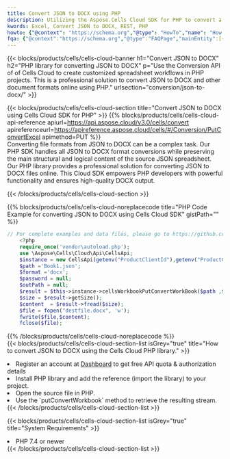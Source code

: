 ```yaml
---
title: Convert JSON to DOCX using PHP 
description: Utilizing the Aspose.Cells Cloud SDK for PHP to convert a JSON format file to a DOCX format file. 
kwords: Excel, Convert JSON to DOCX, REST, PHP
howto: {"@context": "https://schema.org","@type": "HowTo","name": "How to convert JSON to DOCX using the Cells Cloud PHP library.","description": "How to convert JSON to DOCX using the Cells Cloud PHP library.","image": {"@type": "ImageObject"},"url": "/php/conversion/json-to-docx/","step": [{ "@type": "HowToStep","name": "How to convert JSON to DOCX using the Cells Cloud PHP library. step 1", "image": {"@type": "ImageObject",},"url": "/php/conversion/json-to-docx/","text": "Register an account at <a href='https://dashboard.aspose.cloud/'>Dashboard</a> to get free API quota & authorization details",},{ "@type": "HowToStep","name": "How to convert JSON to DOCX using the Cells Cloud PHP library. step 1", "image": {"@type": "ImageObject",},"url": "/php/conversion/json-to-docx/","text": "Install PHP library and add the reference (import the library) to your project.",},{ "@type": "HowToStep","name": "How to convert JSON to DOCX using the Cells Cloud PHP library. step 1", "image": {"@type": "ImageObject",},"url": "/php/conversion/json-to-docx/","text": "Open the source file in PHP.",},{ "@type": "HowToStep","name": "How to convert JSON to DOCX using the Cells Cloud PHP library. step 1", "image": {"@type": "ImageObject",},"url": "/php/conversion/json-to-docx/","text": "Use the `putConvertWorkbook` method to retrieve the resulting stream.",}, ],"supply": {"@type": "HowToSupply","name": "document"},"tool": [{"@type": "HowToTool","name": "phpstorm, Visual Studio Code, Eclipse"},{"@type": "HowToTool","name": "Aspose Cells"}],"totalTime": "PT6M"}
fqa: {"@context":"https://schema.org","@type":"FAQPage","mainEntity":[{"@type":"Question","name":"Why convert file formats in C# using REST API?","acceptedAnswer":{"@type":"Answer","text":"Documents are encoded in many ways, and some files may be incompatible with the software you use. To open and read such files, just convert them to appropriate file formats.<br/><ol><li>Install .NET SDK and add the reference (import the library) to your project.</li><li>Open the source file in C# using REST API.</li><li>Call the PutConvertWorkbookRequest() method, passing an output filename with required extension.</li><li>Get the result of conversion as a separate file.</li></ol>"}},{"@type":"Question","name":"What file formats can I convert with your C# library?","acceptedAnswer":{"@type":"Answer","text":"We support a variety of file formats for conversion using .NET library, including XLSX, Excel, xls , PDF, CSV, HTML, Markdown, XML, PNG, JPG, TIFF, Json, TXT and many more."}},{"@type":"Question","name":"What is the maximum allowed file size for conversion using this .NET library?","acceptedAnswer":{"@type":"Answer","text":"There are no file size limits for format conversions using .NET library."}}]}
---
```



{{< blocks/products/cells/cells-cloud-banner h1="Convert JSON to DOCX" h2="PHP library for converting JSON to DOCX" p="Use the Conversion API of of Cells Cloud to create customized spreadsheet workflows in PHP projects. This is a professional solution to convert JSON to DOCX and other document formats online using PHP." urlsection="conversion/json-to-docx/" >}}

{{< blocks/products/cells/cells-cloud-section  title="Convert JSON to DOCX using Cells Cloud SDK for PHP" >}}
{{% blocks/products/cells/cells-cloud-api-reference  apiurl=https://api.aspose.cloud/v3.0/cells/convert  apireferenceurl=https://apireference.aspose.cloud/cells/#/Conversion/PutConvertExcel  apimethod=PUT %}}
<br/>
Converting file formats from JSON to DOCX can be a complex task. Our PHP SDK handles all JSON to DOCX format conversions while preserving the main structural and logical content of the source JSON spreadsheet. Our PHP library provides a professional solution for converting JSON to DOCX files online. This Cloud SDK empowers PHP developers with powerful functionality and ensures high-quality DOCX output.

{{< /blocks/products/cells/cells-cloud-section >}}

{{% blocks/products/cells/cells-cloud-noreplacecode title="PHP Code Example for converting JSON to DOCX using Cells Cloud SDK" gistPath="" %}}
 
```php
// For complete examples and data files, please go to https://github.com/aspose-cells-cloud/aspose-cells-cloud-php/
    <?php
    require_once('vendor\autoload.php');
    use \Aspose\Cells\Cloud\Api\CellsApi;
    $instance = new CellsApi(getenv("ProductClientId"),getenv("ProductClientSecret"));
    $path ='Book1.json';    
    $format ='docx';
    $password = null;
    $outPath = null;      
    $result = $this->instance->cellsWorkbookPutConvertWorkBook($path ,$format, $password,  $outPath);
    $size = $result->getSize();
    $content  = $result->fread($size);
    $file = fopen("destfile.docx", 'w');
    fwrite($file,$content);
    fclose($file);
```
 
{{% /blocks/products/cells/cells-cloud-noreplacecode  %}}
<br/>
{{< blocks/products/cells/cells-cloud-section-list isGrey="true"  title="How to convert JSON to DOCX using the Cells Cloud PHP library." >}}
<li>Register an account at <a href="https://dashboard.aspose.cloud/">Dashboard</a> to get free API quota & authorization details</li>
<li>Install PHP library and add the reference (import the library) to your project.</li>
<li>Open the source file in PHP.</li>
<li>Use the `putConvertWorkbook` method to retrieve the resulting stream.</li>
{{< /blocks/products/cells/cells-cloud-section-list >}}

{{< blocks/products/cells/cells-cloud-section-list isGrey="true"  title="System Requirements" >}}
<li>PHP 7.4 or newer</li>
{{< /blocks/products/cells/cells-cloud-section-list >}}
